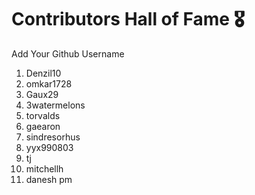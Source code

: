 # Contributors Hall of Fame 🎖
Add Your Github Username

1. Denzil10
2. omkar1728
3. Gaux29
4. 3watermelons
5. torvalds
6. gaearon
7. sindresorhus
8. yyx990803
9. tj
10. mitchellh
11. danesh pm










